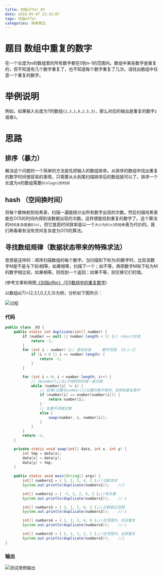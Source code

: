```yaml
---
title: 剑指offer_03
date: 2018-05-07 23:32:07
tags: 剑指offer
categories: 简单算法
---
```

# 题目 数组中重复的数字
在一个长度为n的数组里的所有数字都在0到n-1的范围内。数组中某些数字是重复的，但不知道有几个数字重复了，也不知道每个数字重复了几次。请找出数组中任意一个重复的数字。

<!-- more -->

# 举例说明
例如，如果输入长度为7的数组`{2,3,1,0,2,5,3}`，那么对应的输出是重复的数字`2`或者`3`。

# 思路

##  排序（暴力）
解决这个问题的一个简单的方法是先把输入的数组排序。从排序的数组中找出重复的数字时间很容易的事情，只需要从头到尾扫描排序后的数组就可以了。排序一个长度为n的数组需要`O(nlogn)的时间`

##  hash （空间换时间）
将每个数映射到哈希表，扫描一遍能统计出所有数字出现的次数。然后扫描哈希表能在O(1)的时间内得到该数据出现的次数。这样便能找到重复的数字了。这个算法的`时间复杂度是O(n)`，但它提高时间效率是以一个`大小为O(n)的哈希`表为代价的。我们再看看有没有空间复杂度为O(1)的算法。 

##  寻找数组规律（数据状态带来的特殊求法）
思想是这样的：顺序扫描数组的每个数字。当扫描到下标为i的数字时，比较该数字M是不是与下标i相等，如果相等，扫描下一个；如不等，再把数字M和下标为M的数字相比较，如果相等，则找到一个返回；如果不等，则交换它们的值。

(参考文章和用图[《剑指offer》:[51]数组中的重复数字](https://blog.csdn.net/gogokongyin/article/details/51775734))

以数组a[7]={2,3,1,0,2,5,3}为例，分析如下图所示：

![过程](http://upload-images.jianshu.io/upload_images/11861611-c42f2c720e5bbcc2.jpg?imageMogr2/auto-orient/strip%7CimageView2/2/w/1240)
###  代码

```java
public class _03 {
	public static int duplicate(int[] number) {
		if (number == null || number.length < 1) {// robust检查
			return -1;
		}
		for (int i : number) {// 题设检查     数字范围  [0,n-1]
			if (i < 0 || i >= number.length) {
				return -1;
			}
		}

		for (int i = 0; i < number.length; i++) {
			// 当number[i]与i不相同的时候一直交换
			while (number[i] != i) {
				// 如果i位置与number[i]位置的数字相同，说明有重复数字
				if (number[i] == number[number[i]]) {
					return number[i];
				}
				// 如果不同就交换
				else {
					swap(number, i, number[i]);
				}
			}
		}
		return -1;
	}

	private static void swap(int[] data, int x, int y) {
		int tmp = data[x];
		data[x] = data[y];
		data[y] = tmp;
	}
	
	public static void main(String[] args) {
		int[] numbers1 = { 3, 2, 3, 4, 2 };//功能测试 
		System.out.println(duplicate(numbers1));    //3

		int[] numbers2 = { -3, 2, 2, 4, 2 };//有负数
		System.out.println(duplicate(numbers2));    //-1

		int[] numbers3 = { 2, 1, 1, 6, 2 };//正数超过范围
		System.out.println(duplicate(numbers3));    //-1

		int[] numbers4 = { 1, 2, 3, 4, 0 };//在范围内，但没重复
		System.out.println(duplicate(numbers4));    //-1

		int[] numbers5 = { 1, 1, 1, 1, 1 };//在范围内，全部重复
		System.out.println(duplicate(numbers5));    //1
}
```

### 输出

![测试用例输出](http://upload-images.jianshu.io/upload_images/11861611-276add4370881523.jpg?imageMogr2/auto-orient/strip%7CimageView2/2/w/1240)